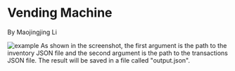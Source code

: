 Vending Machine
===============
By Maojingjing Li

![example](https://user-images.githubusercontent.com/22532378/46309596-c2d99c00-c58a-11e8-87f6-a18334edf35f.png)
As shown in the screenshot, the first argument is the path to the inventory JSON file and the second argument is the path to the transactions JSON file. The result will be saved in a file called "output.json". 
